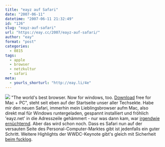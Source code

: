 ```yaml
---
title: "eayz auf Safari"
date: "2007-06-11"
datetime: "2007-06-11 21:32:49"
id: "126"
slug: "eayz-auf-safari"
url: "https://eay.cc/2007/eayz-auf-safari/"
author: "eay"
format: "post"
categories:
  - 0815
tags:
  - apple
  - browser
  - netzkultur
  - safari
meta:
  - yourls_shorturl: "http://eay.li/4e"
---
```


![](/uploads/2007/foxvssafari.jpg) "The world's best browser. Now for windows, too. [Download](http://www.apple.com/safari/) free for Mac + PC", steht seit eben auf der Startseite unser aller Techsekte. Habe mir den neuen Safari, immerhin mein Lieblingsbrowser aufm Mac, also direkt mal für Windows runtergeladen, gespannt installiert und fröhlich 'eayz.net' in die Adresszeile gehämmert - nur was dann kam, war [irgendwie ernüchternd](http://www.flickr.com/photos/eay/541031486/). Aber das wird schon noch. Dass es Safari nun auf der versauten Seite des Personal-Computer-Marktes gibt ist jedenfalls ein guter Schritt. Weitere Highlights der WWDC-Keynote gibt's gleich mit Sicherheit [beim fscklog](http://www.fscklog.com/).
